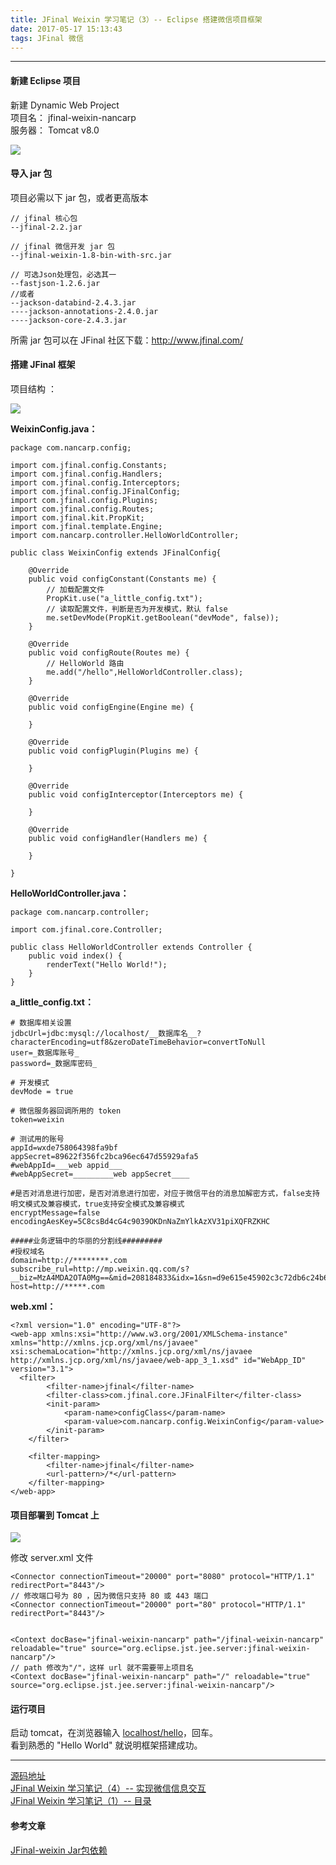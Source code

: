 ```yaml
---
title: JFinal Weixin 学习笔记（3）-- Eclipse 搭建微信项目框架
date: 2017-05-17 15:13:43
tags: JFinal 微信
---
```


----
#### 新建 Eclipse 项目  

新建 Dynamic Web Project  
项目名： jfinal-weixin-nancarp   
服务器： Tomcat v8.0  

![](http://upload-images.jianshu.io/upload_images/5343805-dbcb971fe77773e9.png?imageMogr2/auto-orient/strip%7CimageView2/2/w/1240)  

#### 导入 jar 包  

项目必需以下 jar 包，或者更高版本    

    // jfinal 核心包
    --jfinal-2.2.jar
    
    // jfinal 微信开发 jar 包
    --jfinal-weixin-1.8-bin-with-src.jar
    
    // 可选Json处理包，必选其一
    --fastjson-1.2.6.jar
    //或者
    --jackson-databind-2.4.3.jar
    ----jackson-annotations-2.4.0.jar
    ----jackson-core-2.4.3.jar

所需 jar 包可以在 JFinal 社区下载：http://www.jfinal.com/  

#### 搭建 JFinal 框架    
项目结构  ：

![](http://upload-images.jianshu.io/upload_images/5343805-a4b5f842c6e7d478.png?imageMogr2/auto-orient/strip%7CimageView2/2/w/1240)  
  
**WeixinConfig.java：**  

	package com.nancarp.config;
	
	import com.jfinal.config.Constants;
	import com.jfinal.config.Handlers;
	import com.jfinal.config.Interceptors;
	import com.jfinal.config.JFinalConfig;
	import com.jfinal.config.Plugins;
	import com.jfinal.config.Routes;
	import com.jfinal.kit.PropKit;
	import com.jfinal.template.Engine;
	import com.nancarp.controller.HelloWorldController;
	
	public class WeixinConfig extends JFinalConfig{
	
		@Override
		public void configConstant(Constants me) {
			// 加载配置文件
			PropKit.use("a_little_config.txt");
			// 读取配置文件，判断是否为开发模式，默认 false
			me.setDevMode(PropKit.getBoolean("devMode", false));
		}
	
		@Override
		public void configRoute(Routes me) {
			// HelloWorld 路由
			me.add("/hello",HelloWorldController.class);
		}
	
		@Override
		public void configEngine(Engine me) {
			
		}
	
		@Override
		public void configPlugin(Plugins me) {
			
		}
	
		@Override
		public void configInterceptor(Interceptors me) {
			
		}
	
		@Override
		public void configHandler(Handlers me) {
			
		}
	
	}
  
**HelloWorldController.java：**  

	package com.nancarp.controller;
	
	import com.jfinal.core.Controller;
	
	public class HelloWorldController extends Controller {
		public void index() {
			renderText("Hello World!");
		}
	}
  
**a_little_config.txt：**  

	# 数据库相关设置
	jdbcUrl=jdbc:mysql://localhost/__数据库名__?characterEncoding=utf8&zeroDateTimeBehavior=convertToNull
	user=_数据库账号_
	password=_数据库密码_
	
	# 开发模式
	devMode = true
	
	# 微信服务器回调所用的 token
	token=weixin
	
	# 测试用的账号
	appId=wxde758064398fa9bf
	appSecret=89622f356fc2bca96ec647d55929afa5
	#webAppId=___web appid___
	#webAppSecret=_________web appSecret____
	
	#是否对消息进行加密，是否对消息进行加密，对应于微信平台的消息加解密方式，false支持明文模式及兼容模式，true支持安全模式及兼容模式
	encryptMessage=false
	encodingAesKey=5C8csBd4cG4c9039OKDnNaZmYlkAzXV31piXQFRZKHC
	
	#####业务逻辑中的华丽的分割线#########
	#授权域名
	domain=http://********.com
	subscribe_rul=http://mp.weixin.qq.com/s?__biz=MzA4MDA2OTA0Mg==&mid=208184833&idx=1&sn=d9e615e45902c3c72db6c24b65c4af3e#rd
	host=http://*****.com
  
**web.xml：**  

	<?xml version="1.0" encoding="UTF-8"?>
	<web-app xmlns:xsi="http://www.w3.org/2001/XMLSchema-instance" xmlns="http://xmlns.jcp.org/xml/ns/javaee" xsi:schemaLocation="http://xmlns.jcp.org/xml/ns/javaee http://xmlns.jcp.org/xml/ns/javaee/web-app_3_1.xsd" id="WebApp_ID" version="3.1">
	  <filter>
			<filter-name>jfinal</filter-name>
			<filter-class>com.jfinal.core.JFinalFilter</filter-class>
			<init-param>
				<param-name>configClass</param-name>
				<param-value>com.nancarp.config.WeixinConfig</param-value>
			</init-param>
		</filter>
		
		<filter-mapping>
			<filter-name>jfinal</filter-name>
			<url-pattern>/*</url-pattern>
		</filter-mapping>
	</web-app>  
  
#### 项目部署到 Tomcat 上    


![](http://upload-images.jianshu.io/upload_images/5343805-cbee124232eabea5.png?imageMogr2/auto-orient/strip%7CimageView2/2/w/1240)  
  
修改 server.xml 文件    

    <Connector connectionTimeout="20000" port="8080" protocol="HTTP/1.1" redirectPort="8443"/>
    // 修改端口号为 80 ，因为微信只支持 80 或 443 端口
    <Connector connectionTimeout="20000" port="80" protocol="HTTP/1.1" redirectPort="8443"/>


    <Context docBase="jfinal-weixin-nancarp" path="/jfinal-weixin-nancarp" reloadable="true" source="org.eclipse.jst.jee.server:jfinal-weixin-nancarp"/>
    // path 修改为"/"，这样 url 就不需要带上项目名
    <Context docBase="jfinal-weixin-nancarp" path="/" reloadable="true" source="org.eclipse.jst.jee.server:jfinal-weixin-nancarp"/>
  
#### 运行项目
启动 tomcat，在浏览器输入 [localhost/hello](http://localhost/hello)，回车。  
看到熟悉的 "Hello World" 就说明框架搭建成功。
  
---
[源码地址](http://git.oschina.net/NanCarp/jfinal-weixin-nancarp)  
[JFinal Weixin 学习笔记（4）-- 实现微信信息交互](http://www.jianshu.com/p/191abc4da94d)  
[JFinal Weixin 学习笔记（1）-- 目录](http://www.jianshu.com/p/0ea20e77cf29)





#### 参考文章
[JFinal-weixin Jar包依赖](http://git.oschina.net/jfinal/jfinal-weixin/wikis/JFinal-weixin-1.6-Jar%E4%BE%9D%E8%B5%96)